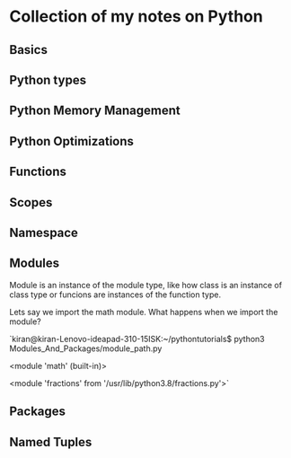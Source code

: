 # Collection of my notes on Python #

## Basics ##

## Python types ##

## Python Memory Management ##

## Python Optimizations ##

## Functions ##

## Scopes ##

## Namespace ##

## Modules ##

Module is an instance of the module type, like how class is an instance of class type or funcions are instances of the function type.

Lets say we import the math module. What happens when we import the module?

`kiran@kiran-Lenovo-ideapad-310-15ISK:~/pythontutorials$ python3 Modules_And_Packages/module_path.py

<module 'math' (built-in)>

<module 'fractions' from '/usr/lib/python3.8/fractions.py'>`

## Packages ##

## Named Tuples ##